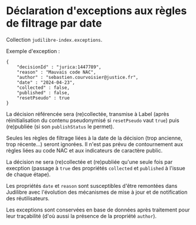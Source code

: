 # Déclaration d'exceptions aux règles de filtrage par date

Collection `judilibre-index.exceptions`.

Exemple d'exception :

```
{
    "decisionId" : "jurica:1447789",
    "reason" : "Mauvais code NAC",
    "author" : "sebastien.courvoisier@justice.fr",
    "date" : "2024-04-23",
    "collected" : false,
    "published" : false,
    "resetPseudo" : true
}
```

La décision référencée sera (re)collectée, transmise à Label (après réinitialisation du contenu pseudonymisé si `resetPseudo` vaut `true`) puis (re)publiée (si son `publishStatus` le permet).

Seules les règles de filtrage liées à la date de la décision (trop ancienne, trop récente...) seront ignorées. Il n'est pas prévu de contournement aux règles liées au code NAC et aux indicateurs de caractère public.

La décision ne sera (re)collectée et (re)publiée qu'une seule fois par execption (passage à `true` des propriétés `collected` et `published` à l'issue de chaque étape).

Les propriétés `date` et `reason` sont susceptibles d'être remontées dans Judilibre avec l'évolution des mécanismes de mise à jour et de notification des réutilisateurs.

Les exceptions sont conservées en base de données après traitement pour leur traçabilité (d'où aussi la présence de la propriété `author`).
